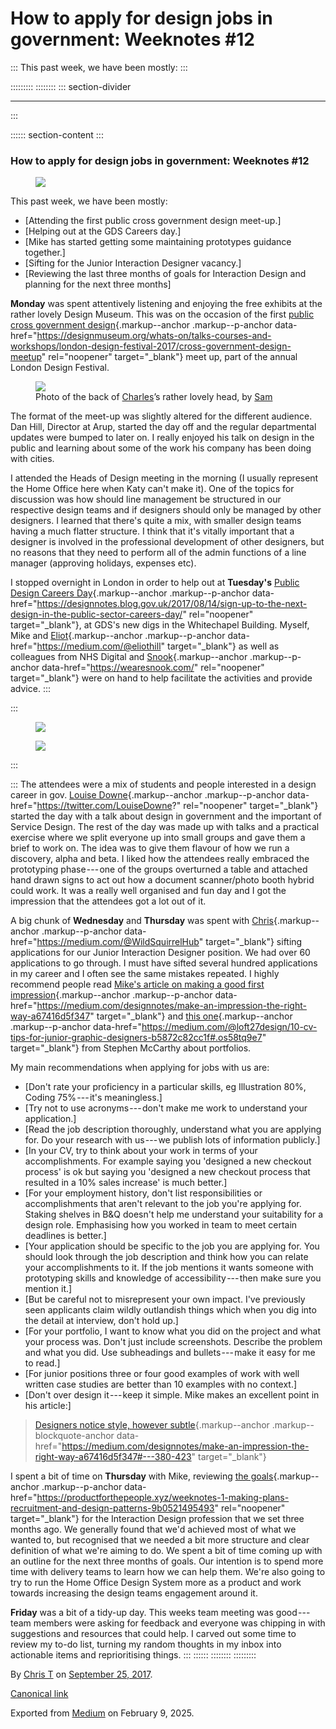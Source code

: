 <div>

# How to apply for design jobs in government: Weeknotes #12 

</div>

::: 
This past week, we have been mostly:
:::

::::::::: 
:::::::: 
::: section-divider

------------------------------------------------------------------------
:::

:::::: section-content
::: 
### How to apply for design jobs in government: Weeknotes #12 

<figure id="48c2" class="graf graf--figure graf-after--h3">
<img
src="https://cdn-images-1.medium.com/max/800/1*2_DdI0s8U5hLMHCDnYSegA.gif"
class="graf-image" data-image-id="1*2_DdI0s8U5hLMHCDnYSegA.gif"
data-width="490" data-height="252" data-is-featured="true" />
</figure>

This past week, we have been mostly:

-   [Attending the first public cross government design meet-up.]
-   [Helping out at the GDS Careers day.]
-   [Mike has started getting some maintaining prototypes guidance
    together.]
-   [Sifting for the Junior Interaction Designer vacancy.]
-   [Reviewing the last three months of goals for Interaction Design and
    planning for the next three months]

**Monday** was spent attentively listening and enjoying the free
exhibits at the rather lovely Design Museum. This was on the occasion of
the first [public cross government
design](https://designmuseum.org/whats-on/talks-courses-and-workshops/london-design-festival-2017/cross-government-design-meetup){.markup--anchor
.markup--p-anchor
data-href="https://designmuseum.org/whats-on/talks-courses-and-workshops/london-design-festival-2017/cross-government-design-meetup"
rel="noopener" target="_blank"} meet up, part of the annual London
Design Festival.

<figure id="9b90" class="graf graf--figure graf-after--p">
<img
src="https://cdn-images-1.medium.com/max/800/1*NiOGY6lXRq169zWFAKzVaQ.jpeg"
class="graf-image" data-image-id="1*NiOGY6lXRq169zWFAKzVaQ.jpeg"
data-width="4272" data-height="2848" />
<figcaption>Photo of the back of <a href="https://medium.com/@charlesrt"
class="markup--anchor markup--figure-anchor"
data-href="https://medium.com/@charlesrt" target="_blank">Charles</a>’s
rather lovely head, by <a href="https://twitter.com/samwake?lang=en"
class="markup--anchor markup--figure-anchor"
data-href="https://twitter.com/samwake?lang=en" rel="noopener"
target="_blank">Sam</a></figcaption>
</figure>

The format of the meet-up was slightly altered for the different
audience. Dan Hill, Director at Arup, started the day off and the
regular departmental updates were bumped to later on. I really enjoyed
his talk on design in the public and learning about some of the work his
company has been doing with cities.

I attended the Heads of Design meeting in the morning (I usually
represent the Home Office here when Katy can't make it). One of the
topics for discussion was how should line management be structured in
our respective design teams and if designers should only be managed by
other designers. I learned that there's quite a mix, with smaller design
teams having a much flatter structure. I think that it's vitally
important that a designer is involved in the professional development of
other designers, but no reasons that they need to perform all of the
admin functions of a line manager (approving holidays, expenses etc).

I stopped overnight in London in order to help out at **Tuesday's**
[Public Design Careers
Day](https://designnotes.blog.gov.uk/2017/08/14/sign-up-to-the-next-design-in-the-public-sector-careers-day/){.markup--anchor
.markup--p-anchor
data-href="https://designnotes.blog.gov.uk/2017/08/14/sign-up-to-the-next-design-in-the-public-sector-careers-day/"
rel="noopener" target="_blank"}, at GDS's new digs in the Whitechapel
Building. Myself, Mike and
[Eliot](https://medium.com/@eliothill){.markup--anchor .markup--p-anchor
data-href="https://medium.com/@eliothill" target="_blank"} as well as
colleagues from NHS Digital and
[Snook](https://wearesnook.com/){.markup--anchor .markup--p-anchor
data-href="https://wearesnook.com/" rel="noopener" target="_blank"} were
on hand to help facilitate the activities and provide advice.
:::

::: 
<figure id="2c17"
class="graf graf--figure graf--layoutOutsetRow is-partialWidth graf-after--p"
style="width: 50%;">
<img
src="https://cdn-images-1.medium.com/max/600/1*QLHHW5BUkl-3FWr2c3kEMw.jpeg"
class="graf-image" data-image-id="1*QLHHW5BUkl-3FWr2c3kEMw.jpeg"
data-width="1024" data-height="768" />
</figure>

<figure id="dc5f"
class="graf graf--figure graf--layoutOutsetRowContinue is-partialWidth graf-after--figure"
style="width: 50%;">
<img
src="https://cdn-images-1.medium.com/max/600/1*Yljx_HczvMMVzjlkop62UA.jpeg"
class="graf-image" data-image-id="1*Yljx_HczvMMVzjlkop62UA.jpeg"
data-width="1024" data-height="768" />
</figure>
:::

::: 
The attendees were a mix of students and people interested in a design
career in gov. [Louise
Downe](https://twitter.com/LouiseDowne?){.markup--anchor
.markup--p-anchor data-href="https://twitter.com/LouiseDowne?"
rel="noopener" target="_blank"} started the day with a talk about design
in government and the important of Service Design. The rest of the day
was made up with talks and a practical exercise where we split everyone
up into small groups and gave them a brief to work on. The idea was to
give them flavour of how we run a discovery, alpha and beta. I liked how
the attendees really embraced the prototyping phase --- one of the
groups overturned a table and attached hand drawn signs to act out how a
document scanner/photo booth hybrid could work. It was a really well
organised and fun day and I got the impression that the attendees got a
lot out of it.

A big chunk of **Wednesday** and **Thursday** was spent with
[Chris](https://medium.com/@WildSquirrelHub){.markup--anchor
.markup--p-anchor data-href="https://medium.com/@WildSquirrelHub"
target="_blank"} sifting applications for our Junior Interaction
Designer position. We had over 60 applications to go through. I must
have sifted several hundred applications in my career and I often see
the same mistakes repeated. I highly recommend people read [Mike's
article on making a good first
impression](https://medium.com/designnotes/make-an-impression-the-right-way-a67416d5f347){.markup--anchor
.markup--p-anchor
data-href="https://medium.com/designnotes/make-an-impression-the-right-way-a67416d5f347"
target="_blank"} and [this
one](https://medium.com/@loft27design/10-cv-tips-for-junior-graphic-designers-b5872c82cc1f#.os58tq9e7){.markup--anchor
.markup--p-anchor
data-href="https://medium.com/@loft27design/10-cv-tips-for-junior-graphic-designers-b5872c82cc1f#.os58tq9e7"
target="_blank"} from Stephen McCarthy about portfolios.

My main recommendations when applying for jobs with us are:

-   [Don't rate your proficiency in a particular skills, eg Illustration
    80%, Coding 75% --- it's meaningless.]
-   [Try not to use acronyms --- don't make me work to understand your
    application.]
-   [Read the job description thoroughly, understand what you are
    applying for. Do your research with us --- we publish lots of
    information publicly.]
-   [In your CV, try to think about your work in terms of your
    accomplishments. For example saying you 'designed a new checkout
    process' is ok but saying you 'designed a new checkout process that
    resulted in a 10% sales increase' is much better.]
-   [For your employment history, don't list responsibilities or
    accomplishments that aren't relevant to the job you're applying for.
    Staking shelves in B&Q doesn't help me understand your suitability
    for a design role. Emphasising how you worked in team to meet
    certain deadlines is better.]
-   [Your application should be specific to the job you are applying
    for. You should look through the job description and think how you
    can relate your accomplishments to it. If the job mentions it wants
    someone with prototyping skills and knowledge of
    accessibility --- then make sure you mention it.]
-   [But be careful not to misrepresent your own impact. I've previously
    seen applicants claim wildly outlandish things which when you dig
    into the detail at interview, don't hold up.]
-   [For your portfolio, I want to know what you did on the project and
    what your process was. Don't just include screenshots. Describe the
    problem and what you did. Use subheadings and bullets --- make it
    easy for me to read.]
-   [For junior positions three or four good examples of work with well
    written case studies are better than 10 examples with no
    context.]
-   [Don't over design it --- keep it simple. Mike makes an excellent
    point in his article:]

> [Designers notice style, however
> subtle](https://medium.com/designnotes/make-an-impression-the-right-way-a67416d5f347#---380-423){.markup--anchor
> .markup--blockquote-anchor
> data-href="https://medium.com/designnotes/make-an-impression-the-right-way-a67416d5f347#---380-423"
> target="_blank"}

I spent a bit of time on **Thursday** with Mike, reviewing [the
goals](https://productforthepeople.xyz/weeknotes-1-making-plans-recruitment-and-design-patterns-9b0521495493){.markup--anchor
.markup--p-anchor
data-href="https://productforthepeople.xyz/weeknotes-1-making-plans-recruitment-and-design-patterns-9b0521495493"
rel="noopener" target="_blank"} for the Interaction Design profession
that we set three months ago. We generally found that we'd achieved most
of what we wanted to, but recognised that we needed a bit more structure
and clear definition of what we're aiming to do. We spent a bit of time
coming up with an outline for the next three months of goals. Our
intention is to spend more time with delivery teams to learn how we can
help them. We're also going to try to run the Home Office Design System
more as a product and work towards increasing the design teams
engagement around it.

**Friday** was a bit of a tidy-up day. This weeks team meeting was
good --- team members were asking for feedback and everyone was chipping
in with suggestions and resources that could help. I carved out some
time to review my to-do list, turning my random thoughts in my inbox
into actionable items and reprioritising things.
:::
::::::
::::::::
:::::::::

By [Chris T](https://medium.com/@ctdesign) on
[September 25, 2017](https://medium.com/p/aea7c267c79a).

[Canonical
link](https://medium.com/@ctdesign/how-to-apply-for-design-jobs-in-government-weeknotes-12-aea7c267c79a)

Exported from [Medium](https://medium.com) on February 9, 2025.
